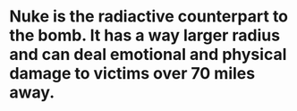 # Nuke is the radiactive counterpart to the bomb. It has a way larger radius and can deal emotional and physical damage to victims over 70 miles away.